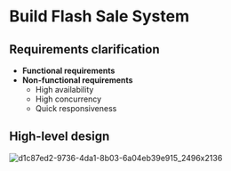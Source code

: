 # Build Flash Sale System

## Requirements clarification
- **Functional requirements**
- **Non-functional requirements**
   - High availability
   - High concurrency
   - Quick responsiveness

## High-level design

![d1c87ed2-9736-4da1-8b03-6a04eb39e915_2496x2136](https://user-images.githubusercontent.com/8989447/188700350-70526e61-9b01-4e69-8d72-fd0f9686a012.jpeg)
